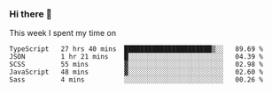 ### Hi there 👋

<!--
**qiruohan/qiruohan** is a ✨ _special_ ✨ repository because its `README.md` (this file) appears on your GitHub profile.

Here are some ideas to get you started:

- 🔭 I’m currently working on ...
- 🌱 I’m currently learning ...
- 👯 I’m looking to collaborate on ...
- 🤔 I’m looking for help with ...
- 💬 Ask me about ...
- 📫 How to reach me: ...
- 😄 Pronouns: ...
- ⚡ Fun fact: ...
-->

This week I spent my time on 
<!--START_SECTION:waka-->
```text
TypeScript   27 hrs 40 mins  ██████████████████████▒░░   89.69 % 
JSON         1 hr 21 mins    █░░░░░░░░░░░░░░░░░░░░░░░░   04.39 % 
SCSS         55 mins         ▓░░░░░░░░░░░░░░░░░░░░░░░░   02.98 % 
JavaScript   48 mins         ▓░░░░░░░░░░░░░░░░░░░░░░░░   02.60 % 
Sass         4 mins          ░░░░░░░░░░░░░░░░░░░░░░░░░   00.26 % 
```
<!--END_SECTION:waka-->
